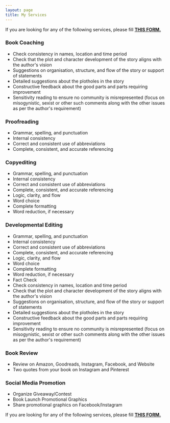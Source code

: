 ```yaml
---
layout: page
title: My Services
---
```


If you are looking for any of the following services, please fill <a href="https://forms.gle/FBFtoaoxUeX4AHoJ8">**THIS FORM.**</a> 

### **Book Coaching**
- Check consistency in names, location and time period
- Check that the plot and character development of the story aligns with the author's vision
- Suggestions on organisation, structure, and flow of the story or support of statements
- Detailed suggestions about the plotholes in the story
- Constructive feedback about the good parts and parts requiring improvement
- Sensitivity reading to ensure no community is misrepresented (focus on misogynistic, sexist or other such comments along with the other issues as per the author's requirement) 

### **Proofreading**
- Grammar, spelling, and punctuation
- Internal consistency
- Correct and consistent use of abbreviations
- Complete, consistent, and accurate referencing

### **Copyediting**
- Grammar, spelling, and punctuation
- Internal consistency
- Correct and consistent use of abbreviations
- Complete, consistent, and accurate referencing
- Logic, clarity, and flow
- Word choice
- Complete formatting
- Word reduction, if necessary

### **Developmental Editing**
- Grammar, spelling, and punctuation
- Internal consistency
- Correct and consistent use of abbreviations
- Complete, consistent, and accurate referencing
- Logic, clarity, and flow
- Word choice
- Complete formatting
- Word reduction, if necessary
- Fact Check
- Check consistency in names, location and time period
- Check that the plot and character development of the story aligns with the author's vision
- Suggestions on organisation, structure, and flow of the story or support of statements
- Detailed suggestions about the plotholes in the story
- Constructive feedback about the good parts and parts requiring improvement
- Sensitivity reading to ensure no community is misrepresented (focus on misogynistic, sexist or other such comments along with the other issues as per the author's requirement)

### **Book Review**
- Review on Amazon, Goodreads, Instagram, Facebook, and Website
- Two quotes from your book on Instagram and Pinterest

### **Social Media Promotion**
- Organize Giveaway/Contest
- Book Launch Promotional Graphics 
- Share promotional graphics on Facebook/Instagram

If you are looking for any of the following services, please fill <a href="https://forms.gle/FBFtoaoxUeX4AHoJ8">**THIS FORM.**</a>

